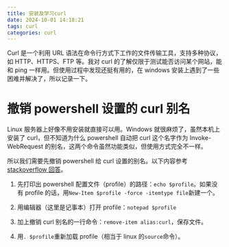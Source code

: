 ```yaml
---
title: 安装及学习curl
date: 2024-10-01 14:18:21
tags: curl
categories: curl
---
```


<meta name="referrer" content="no-referrer" />

Curl 是一个利用 URL 语法在命令行方式下工作的文件传输工具，支持多种协议，如 HTTP、HTTPS、FTP 等。我对 curl 的了解仅限于测试能否访问某个网站，能和 ping 一样用。但使用过程中发现还挺有用的，在 windows 安装上遇到了一些困难并解决了，所以记录一下。

# 撤销 powershell 设置的 curl 别名

Linux 服务器上好像不用安装就直接可以用。Windows 就很麻烦了，虽然本机上安装了 curl，但不知道为什么 powershell 自动把 curl 这个名字作为 Invoke-WebRequest 的别名，这两个命令虽然功能类似，但使用方式完全不一样。

所以我们需要先撤销 powershell 给 curl 设置的别名。以下内容参考[stackoverflow 回答](https://superuser.com/questions/883914/how-do-i-permanently-remove-a-default-powershell-alias)。

1. 先打印出 powershell 配置文件（profile）的路径：`echo $profile`。如果没有 profile 的话，用`New-Item $profile -force -itemtype file`新建一个。

2. 用编辑器（这里是记事本）打开 profile：`notepad $profile`

3. 加上撤销 curl 别名的一行命令：`remove-item alias:curl`，保存文件。

4. 用`. $profile`重新加载 profile（相当于 linux 的`source`命令）。

